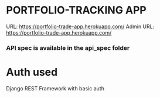 # PORTFOLIO-TRACKING APP

URL: https://portfolio-trade-app.herokuapp.com/
Admin URL: https://portfolio-trade-app.herokuapp.com/

### API spec is available in the api_spec folder

# Auth used
Django REST Framework with basic auth
